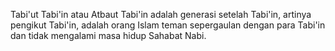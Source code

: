 Tabi'ut Tabi'in atau Atbaut Tabi'in adalah generasi setelah Tabi'in, artinya pengikut Tabi'in, adalah orang Islam teman sepergaulan dengan para Tabi'in dan tidak mengalami masa hidup Sahabat Nabi.
